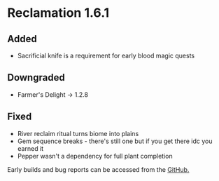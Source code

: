 # Reclamation 1.6.1

## Added
* Sacrificial knife is a requirement for early blood magic quests


## Downgraded
* Farmer's Delight -> 1.2.8


## Fixed
* River reclaim ritual turns biome into plains
* Gem sequence breaks - there's still one but if you get there idc you earned it
* Pepper wasn't a dependency for full plant completion


Early builds and bug reports can be accessed from the [GitHub.](https://github.com/ACCBDD/reclamation-dev)